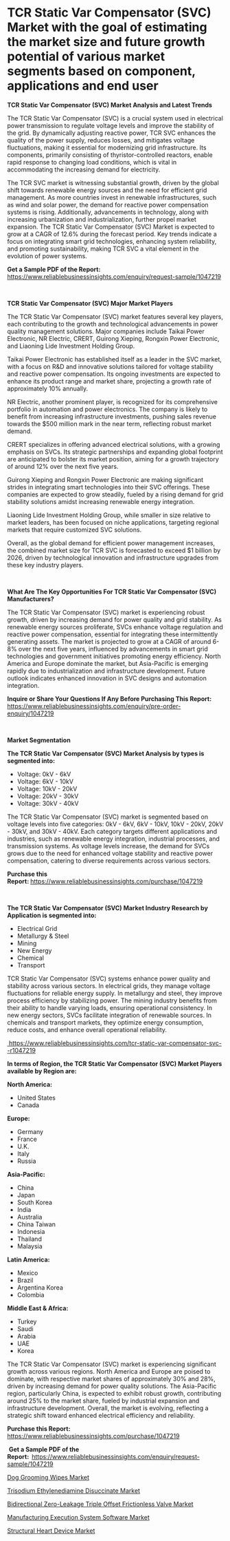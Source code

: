 <p><h1>TCR Static Var Compensator (SVC) Market with the goal of estimating the market size and future growth potential of various market segments based on component, applications and end user</h1></p><p><strong>TCR Static Var Compensator (SVC) Market Analysis and Latest Trends</strong></p>
<p><p>The TCR Static Var Compensator (SVC) is a crucial system used in electrical power transmission to regulate voltage levels and improve the stability of the grid. By dynamically adjusting reactive power, TCR SVC enhances the quality of the power supply, reduces losses, and mitigates voltage fluctuations, making it essential for modernizing grid infrastructure. Its components, primarily consisting of thyristor-controlled reactors, enable rapid response to changing load conditions, which is vital in accommodating the increasing demand for electricity.</p><p>The TCR SVC market is witnessing substantial growth, driven by the global shift towards renewable energy sources and the need for efficient grid management. As more countries invest in renewable infrastructures, such as wind and solar power, the demand for reactive power compensation systems is rising. Additionally, advancements in technology, along with increasing urbanization and industrialization, further propel market expansion. The TCR Static Var Compensator (SVC) Market is expected to grow at a CAGR of 12.6% during the forecast period. Key trends indicate a focus on integrating smart grid technologies, enhancing system reliability, and promoting sustainability, making TCR SVC a vital element in the evolution of power systems.</p></p>
<p><strong>Get a Sample PDF of the Report:&nbsp;</strong> <a href="https://www.reliablebusinessinsights.com/enquiry/request-sample/1047219?utm_campaign=96&utm_medium=2&utm_source=Github&utm_content=ia&utm_term=06122024&utm_id=tcr-static-var-compensator-svc">https://www.reliablebusinessinsights.com/enquiry/request-sample/1047219</a></p>
<p>&nbsp;</p>
<p><strong>TCR Static Var Compensator (SVC) Major Market Players</strong></p>
<p><p>The TCR Static Var Compensator (SVC) market features several key players, each contributing to the growth and technological advancements in power quality management solutions. Major companies include Taikai Power Electronic, NR Electric, CRERT, Guirong Xieping, Rongxin Power Electronic, and Liaoning Lide Investment Holding Group.</p><p>Taikai Power Electronic has established itself as a leader in the SVC market, with a focus on R&D and innovative solutions tailored for voltage stability and reactive power compensation. Its ongoing investments are expected to enhance its product range and market share, projecting a growth rate of approximately 10% annually.</p><p>NR Electric, another prominent player, is recognized for its comprehensive portfolio in automation and power electronics. The company is likely to benefit from increasing infrastructure investments, pushing sales revenue towards the $500 million mark in the near term, reflecting robust market demand.</p><p>CRERT specializes in offering advanced electrical solutions, with a growing emphasis on SVCs. Its strategic partnerships and expanding global footprint are anticipated to bolster its market position, aiming for a growth trajectory of around 12% over the next five years.</p><p>Guirong Xieping and Rongxin Power Electronic are making significant strides in integrating smart technologies into their SVC offerings. These companies are expected to grow steadily, fueled by a rising demand for grid stability solutions amidst increasing renewable energy integration.</p><p>Liaoning Lide Investment Holding Group, while smaller in size relative to market leaders, has been focused on niche applications, targeting regional markets that require customized SVC solutions.</p><p>Overall, as the global demand for efficient power management increases, the combined market size for TCR SVC is forecasted to exceed $1 billion by 2026, driven by technological innovation and infrastructure upgrades from these key industry players.</p></p>
<p>&nbsp;</p>
<p><strong>What Are The Key Opportunities For TCR Static Var Compensator (SVC) Manufacturers?</strong></p>
<p><p>The TCR Static Var Compensator (SVC) market is experiencing robust growth, driven by increasing demand for power quality and grid stability. As renewable energy sources proliferate, SVCs enhance voltage regulation and reactive power compensation, essential for integrating these intermittently generating assets. The market is projected to grow at a CAGR of around 6-8% over the next five years, influenced by advancements in smart grid technologies and government initiatives promoting energy efficiency. North America and Europe dominate the market, but Asia-Pacific is emerging rapidly due to industrialization and infrastructure development. Future outlook indicates enhanced innovation in SVC designs and automation integration.</p></p>
<p><strong>Inquire or Share Your Questions If Any Before Purchasing This Report:</strong> <a href="https://www.reliablebusinessinsights.com/enquiry/pre-order-enquiry/1047219?utm_campaign=96&utm_medium=2&utm_source=Github&utm_content=ia&utm_term=06122024&utm_id=tcr-static-var-compensator-svc">https://www.reliablebusinessinsights.com/enquiry/pre-order-enquiry/1047219</a></p>
<p>&nbsp;</p>
<p><strong>Market Segmentation</strong></p>
<p><strong>The TCR Static Var Compensator (SVC) Market Analysis by types is segmented into:</strong></p>
<p><ul><li>Voltage: 0kV - 6kV</li><li>Voltage: 6kV - 10kV</li><li>Voltage: 10kV - 20kV</li><li>Voltage: 20kV - 30kV</li><li>Voltage: 30kV - 40kV</li></ul></p>
<p><p>The TCR Static Var Compensator (SVC) market is segmented based on voltage levels into five categories: 0kV - 6kV, 6kV - 10kV, 10kV - 20kV, 20kV - 30kV, and 30kV - 40kV. Each category targets different applications and industries, such as renewable energy integration, industrial processes, and transmission systems. As voltage levels increase, the demand for SVCs grows due to the need for enhanced voltage stability and reactive power compensation, catering to diverse requirements across various sectors.</p></p>
<p><strong>Purchase this Report:&nbsp;</strong><a href="https://www.reliablebusinessinsights.com/purchase/1047219?utm_campaign=96&utm_medium=2&utm_source=Github&utm_content=ia&utm_term=06122024&utm_id=tcr-static-var-compensator-svc">https://www.reliablebusinessinsights.com/purchase/1047219</a></p>
<p>&nbsp;</p>
<p><strong>The TCR Static Var Compensator (SVC) Market Industry Research by Application is segmented into:</strong></p>
<p><ul><li>Electrical Grid</li><li>Metallurgy & Steel</li><li>Mining</li><li>New Energy</li><li>Chemical</li><li>Transport</li></ul></p>
<p><p>TCR Static Var Compensator (SVC) systems enhance power quality and stability across various sectors. In electrical grids, they manage voltage fluctuations for reliable energy supply. In metallurgy and steel, they improve process efficiency by stabilizing power. The mining industry benefits from their ability to handle varying loads, ensuring operational consistency. In new energy sectors, SVCs facilitate integration of renewable sources. In chemicals and transport markets, they optimize energy consumption, reduce costs, and enhance overall operational reliability.</p></p>
<p><a href="https://www.reliablebusinessinsights.com/tcr-static-var-compensator-svc--r1047219?utm_campaign=96&utm_medium=2&utm_source=Github&utm_content=ia&utm_term=06122024&utm_id=tcr-static-var-compensator-svc">&nbsp;https://www.reliablebusinessinsights.com/tcr-static-var-compensator-svc--r1047219</a></p>
<p><strong>In terms of Region, the TCR Static Var Compensator (SVC) Market Players available by Region are:</strong></p>
<p>
    <p> <strong> North America: </strong>
        <ul>
            <li>United States</li>
            <li>Canada</li>
        </ul>
        </p> 
    <p> <strong> Europe: </strong>
        <ul>
            <li>Germany</li>
            <li>France</li>
            <li>U.K.</li>
            <li>Italy</li>
            <li>Russia</li>
        </ul>
        </p> 
    <p> <strong> Asia-Pacific: </strong>
        <ul>
            <li>China</li>
            <li>Japan</li>
            <li>South Korea</li>
            <li>India</li>
            <li>Australia</li>
            <li>China Taiwan</li>
            <li>Indonesia</li>
            <li>Thailand</li>
            <li>Malaysia</li>
        </ul>
        </p> 
    <p> <strong> Latin America: </strong>
        <ul>
            <li>Mexico</li>
            <li>Brazil</li>
            <li>Argentina Korea</li>
            <li>Colombia</li>
        </ul>
        </p> 
    <p> <strong> Middle East & Africa: </strong>
        <ul>
            <li>Turkey</li>
            <li>Saudi</li>
            <li>Arabia</li>
            <li>UAE</li>
            <li>Korea</li>
        </ul>
    </p>
    </p>
<p><p>The TCR Static Var Compensator (SVC) market is experiencing significant growth across various regions. North America and Europe are poised to dominate, with respective market shares of approximately 30% and 28%, driven by increasing demand for power quality solutions. The Asia-Pacific region, particularly China, is expected to exhibit robust growth, contributing around 25% to the market share, fueled by industrial expansion and infrastructure development. Overall, the market is evolving, reflecting a strategic shift toward enhanced electrical efficiency and reliability.</p></p>
<p><strong>Purchase this Report: </strong><a href="https://www.reliablebusinessinsights.com/purchase/1047219?utm_campaign=96&utm_medium=2&utm_source=Github&utm_content=ia&utm_term=06122024&utm_id=tcr-static-var-compensator-svc">https://www.reliablebusinessinsights.com/purchase/1047219</a></p>
<p>&nbsp;<strong>Get a Sample PDF of the Report:&nbsp;&nbsp;</strong><a href="https://www.reliablebusinessinsights.com/enquiry/request-sample/1047219?utm_campaign=96&utm_medium=2&utm_source=Github&utm_content=ia&utm_term=06122024&utm_id=tcr-static-var-compensator-svc">https://www.reliablebusinessinsights.com/enquiry/request-sample/1047219</a></p>
<p><strong></strong></p>
<p><p><a href="https://issuu.com/reportprime-2/docs/dog-grooming-wipes-market-size-2030.pptx?utm_campaign=96&utm_medium=2&utm_source=Github&utm_content=ia&utm_term=06122024&utm_id=tcr-static-var-compensator-svc">Dog Grooming Wipes Market</a></p><p><a href="https://www.linkedin.com/pulse/t-insight-dial-ziosf?utm_campaign=96&utm_medium=2&utm_source=Github&utm_content=ia&utm_term=06122024&utm_id=tcr-static-var-compensator-svc">Trisodium Ethylenediamine Disuccinate Market</a></p><p><a href="https://issuu.com/reportprime-2/docs/bidirectional-zero-leakage-triple-offset-frictionl?utm_campaign=96&utm_medium=2&utm_source=Github&utm_content=ia&utm_term=06122024&utm_id=tcr-static-var-compensator-svc">Bidirectional Zero-Leakage Triple Offset Frictionless Valve Market</a></p><p><a href="https://www.linkedin.com/pulse/manufacturing-execution-system-software-market-size-2024--okskf?utm_campaign=96&utm_medium=2&utm_source=Github&utm_content=ia&utm_term=06122024&utm_id=tcr-static-var-compensator-svc">Manufacturing Execution System Software Market</a></p><p><a href="https://github.com/dierdrecrichton210/Market-Research-Report-List-1/blob/main/structural-heart-device-market.md?utm_campaign=96&utm_medium=2&utm_source=Github&utm_content=ia&utm_term=06122024&utm_id=tcr-static-var-compensator-svc">Structural Heart Device Market</a></p></p>